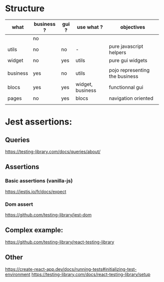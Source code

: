 # Structure


| what     | business ? | gui ? | use what ?       | objectives                     |
| -------- | ---------- | ----- | ---------------- | ------------------------------ |
|          | no         |       |                  |                                |
| utils    | no         | no    | -                | pure javascript helpers        |
| widget   | no         | yes   | utils            | pure gui widgets               |
|          |            |       |                  |                                |
| business | yes        | no    | utils            | pojo representing the business |
| blocs    | yes        | yes   | widget, business | functionnal gui                |
| pages    | no         | yes   | blocs            | navigation oriented            |
|          |            |       |                  |                                |

# Jest assertions:

## Queries

https://testing-library.com/docs/queries/about/

## Assertions

### Basic assertions (vanilla-js)

https://jestjs.io/fr/docs/expect

### Dom assert

https://github.com/testing-library/jest-dom

## Complex example:

https://github.com/testing-library/react-testing-library

## Other

https://create-react-app.dev/docs/running-tests#initializing-test-environment
https://testing-library.com/docs/react-testing-library/setup
